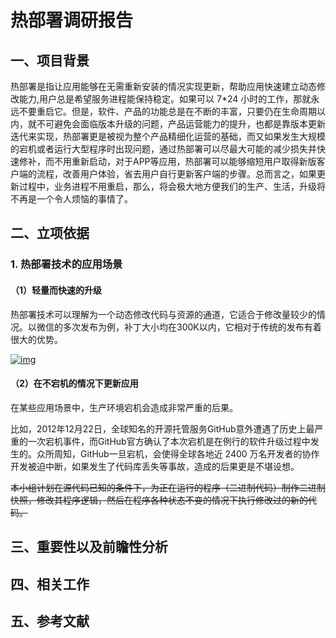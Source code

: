# 热部署调研报告


##  一、项目背景


热部署是指让应用能够在无需重新安装的情况实现更新，帮助应用快速建立动态修改能力,用户总是希望服务进程能保持稳定。如果可以 7*24 小时的工作，那就永远不要重启它。但是，软件、产品的功能总是在不断的丰富，只要仍在生命周期以内，就不可避免会面临版本升级的问题，产品运营能力的提升，也都是靠版本更新迭代来实现，热部署更是被视为整个产品精细化运营的基础，而又如果发生大规模的宕机或者运行大型程序时出现问题，通过热部署可以尽最大可能的减少损失并快速修补，而不用重新启动，对于APP等应用，热部署可以能够缩短用户取得新版客户端的流程，改善用户体验，省去用户自行更新客户端的步骤。总而言之，如果更新过程中，业务进程不用重启，那么，将会极大地方便我们的生产、生活，升级将不再是一个令人烦恼的事情了。


## 二、立项依据

### 1. 热部署技术的应用场景

#### （1）轻量而快速的升级




热部署技术可以理解为一个动态修改代码与资源的通道，它适合于修改量较少的情况。以微信的多次发布为例，补丁大小均在300K以内，它相对于传统的发布有着很大的优势。




[![img](https://github.com/WeMobileDev/article/raw/master/assets/tinker/data.png)](https://github.com/WeMobileDev/article/blob/master/assets/tinker/data.png)

####  （2）在不宕机的情况下更新应用




在某些应用场景中，生产环境宕机会造成非常严重的后果。


比如，2012年12月22日，全球知名的开源托管服务GitHub意外遭遇了历史上最严重的一次宕机事件，而GitHub官方确认了本次宕机是在例行的软件升级过程中发生的。众所周知，GitHub一旦宕机，会使得全球各地近 2400 万名开发者的协作开发被迫中断，如果发生了代码库丢失等事故，造成的后果更是不堪设想。


~~本小组计划在源代码已知的条件下，为正在运行的程序（二进制代码）制作二进制快照，修改其程序逻辑，然后在程序各种状态不变的情况下执行修改过的新的代码。~~




##  三、重要性以及前瞻性分析




##  四、相关工作




##  五、参考文献




[1]: https://www.ibm.com/developerworks/cn/linux/l-cn-prcss-hotupgrd/	"Linux 进程热升级"